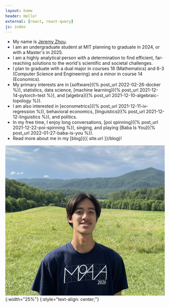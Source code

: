 ```yaml
---
layout: home
header: Hello!
external: [react, react-query]
js: index
---
```


* My name is [Jeremy Zhou](/assets/Resume.pdf).
* I am an undergraduate student at MIT planning to graduate in 2024, or with a Master's in 2025.
* I am a highly analytical person with a determination to find efficient, far-reaching solutions to the world's scientific and societal challenges.
* I plan to graduate with a dual major in courses 18 (Mathematics) and 6-3 (Computer Science and Engineering) and a minor in course 14 (Economics).
* My primary interests are in [software]({% post_url 2022-02-26-docker %}), statistics, data science, [machine learning]({% post_url 2021-12-14-pytorch-test %}), and [algebra]({% post_url 2021-12-10-algebraic-topology %}).
* I am also interested in [econometrics]({% post_url 2021-12-11-iv-regression %}), behavioral economics, [linguistics]({% post_url 2021-12-12-linguistics %}), and politics.
* In my free time, I enjoy long conversations, [poi spinning]({% post_url 2021-12-22-poi-spinning %}), singing, and playing [Baba Is You]({% post_url 2022-01-27-baba-is-you %}).
* Read more about me in my [blog]({{ site.url }}/blog)!

![image-title-here](/assets/IMG_1179.jpg){:width="25%"}
{:style="text-align: center;"}
